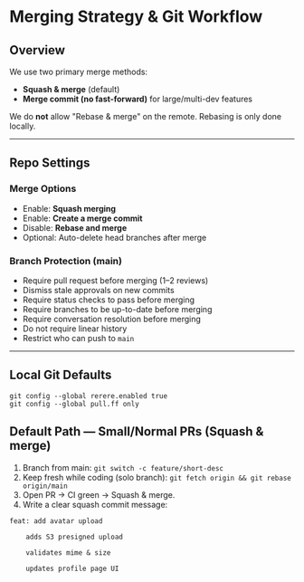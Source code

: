 # Merging Strategy & Git Workflow

## Overview
We use two primary merge methods:
- **Squash & merge** (default)
- **Merge commit (no fast-forward)** for large/multi-dev features

We do **not** allow "Rebase & merge" on the remote. Rebasing is only done locally.

---

## Repo Settings

### Merge Options
- Enable: **Squash merging**
- Enable: **Create a merge commit**
- Disable: **Rebase and merge**
- Optional: Auto-delete head branches after merge

### Branch Protection (main)
- Require pull request before merging (1–2 reviews)
- Dismiss stale approvals on new commits
- Require status checks to pass before merging
- Require branches to be up-to-date before merging
- Require conversation resolution before merging
- Do not require linear history
- Restrict who can push to `main`

---

## Local Git Defaults
```
git config --global rerere.enabled true
git config --global pull.ff only
```

## Default Path — Small/Normal PRs (Squash & merge)
1. Branch from main:
```git switch -c feature/short-desc```
2. Keep fresh while coding (solo branch):
``git fetch origin && git rebase origin/main``
3. Open PR → CI green → Squash & merge.
4. Write a clear squash commit message:
```
feat: add avatar upload

    adds S3 presigned upload

    validates mime & size

    updates profile page UI
```
